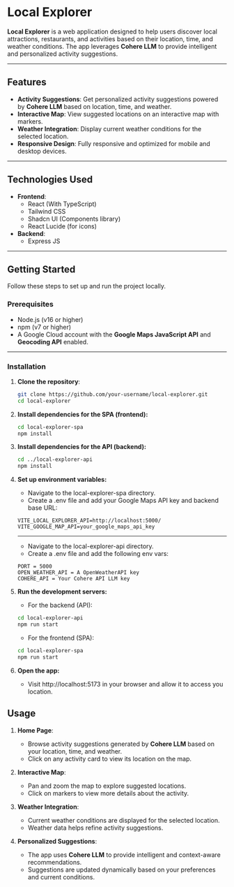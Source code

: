 # Local Explorer

**Local Explorer** is a web application designed to help users discover local attractions, restaurants, and activities based on their location, time, and weather conditions. The app leverages **Cohere LLM** to provide intelligent and personalized activity suggestions.

---

## Features

- **Activity Suggestions**: Get personalized activity suggestions powered by **Cohere LLM** based on location, time, and weather.
- **Interactive Map**: View suggested locations on an interactive map with markers.
- **Weather Integration**: Display current weather conditions for the selected location.
- **Responsive Design**: Fully responsive and optimized for mobile and desktop devices.

---

## Technologies Used

- **Frontend**:
  - React (With TypeScript)
  - Tailwind CSS
  - Shadcn UI (Components library)
  - React Lucide (for icons)
- **Backend**:
  - Express JS


---

## Getting Started

Follow these steps to set up and run the project locally.

### Prerequisites

- Node.js (v16 or higher)
- npm (v7 or higher)
- A Google Cloud account with the **Google Maps JavaScript API** and **Geocoding API** enabled.

---

### Installation

1. **Clone the repository**:
   ```bash
   git clone https://github.com/your-username/local-explorer.git
   cd local-explorer

2. **Install dependencies for the SPA (frontend):**
    ```bash
    cd local-explorer-spa
    npm install

3. **Install dependencies for the API (backend):**
    ```bash
    cd ../local-explorer-api
    npm install

4. **Set up environment variables:**
    - Navigate to the local-explorer-spa directory.
    - Create a .env file and add your Google Maps API key and backend base URL:
    ```env
    VITE_LOCAL_EXPLORER_API=http://localhost:5000/
    VITE_GOOGLE_MAP_API=your_google_maps_api_key
    ```
    ---
    - Navigate to the local-explorer-api directory.
    - Create a .env file and add the following env vars:
    ```env
    PORT = 5000
    OPEN_WEATHER_API = A OpenWeatherAPI key
    COHERE_API = Your Cohere API LLM key
    ```


5. **Run the development servers:**
    - For the backend (API):
    ```bash
    cd local-explorer-api
    npm run start
    ```

    - For the frontend (SPA):
    ```bash
    cd local-explorer-spa
    npm run start
    ```

6. **Open the app:**
    - Visit http://localhost:5173 in your browser and allow it to access you location.

## Usage

1. **Home Page**:
   - Browse activity suggestions generated by **Cohere LLM** based on your location, time, and weather.
   - Click on any activity card to view its location on the map.

2. **Interactive Map**:
   - Pan and zoom the map to explore suggested locations.
   - Click on markers to view more details about the activity.

3. **Weather Integration**:
   - Current weather conditions are displayed for the selected location.
   - Weather data helps refine activity suggestions.

4. **Personalized Suggestions**:
   - The app uses **Cohere LLM** to provide intelligent and context-aware recommendations.
   - Suggestions are updated dynamically based on your preferences and current conditions.


